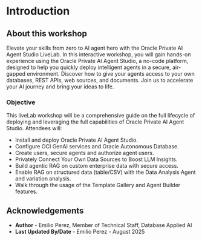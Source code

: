 # Introduction

## About this workshop

Elevate your skills from zero to AI agent hero with the Oracle Private AI Agent Studio LiveLab. In this interactive workshop, you will gain hands-on experience using the Oracle Private AI Agent Studio, a no-code platform, designed to help you quickly deploy intelligent agents in a secure, air-gapped environment. Discover how to give your agents access to your own databases, REST APIs, web sources, and documents. Join us to accelerate your AI journey and bring your ideas to life.

### Objective

This liveLab workshop will be a comprehensive guide on the full lifecycle of deploying and leveraging the full capabilities of Oracle Private AI Agent Studio. Attendees will:

- Install and deploy Oracle Private AI Agent Studio.
- Configure OCI GenAI services and Oracle Autonomous Database.
- Create users, secure agents and authorize agent users.
- Privately Connect Your Own Data Sources to Boost LLM Insights.
- Build agentic RAG on custom enterprise data with secure access.
- Enable RAG on structured data (table/CSV) with the Data Analysis Agent and variation analysis.
- Walk through the usage of the Template Gallery and Agent Builder features.

## Acknowledgements

- **Author** - Emilio Perez, Member of Technical Staff, Database Applied AI
- **Last Updated By/Date** - Emilio Perez - August 2025
